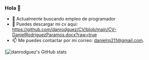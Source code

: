 ### Hola 👋


- 🔭 Actualmente buscando empleo de programador
- 📝  Puedes descargar mi cv aqui: https://github.com/danrodguez/CV/blob/main/CV-DanielRodriguezParamos.docx?raw=true
- 📫 Me puedes contactar por mi correo: danielrp211@gmail.com.


[![danrodguez's GitHub stats](https://github-readme-stats.vercel.app/api?username=danrodguez)
